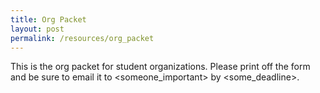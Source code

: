 ```yaml
---
title: Org Packet
layout: post
permalink: /resources/org_packet
---
```


This is the org packet for student organizations. Please print off the form
and be sure to email it to <someone_important> by <some_deadline>. 